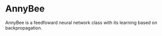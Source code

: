 # AnnyBee

AnnyBee is a feedfoward neural network class with its learning based on backpropagation.
